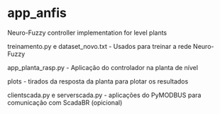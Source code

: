 # app_anfis
Neuro-Fuzzy controller implementation for level plants

treinamento.py e dataset_novo.txt - Usados para treinar a rede Neuro-Fuzzy

app_planta_rasp.py - Aplicação do controlador na planta de nível

plots - tirados da resposta da planta para plotar os resultados

clientscada.py e serverscada.py - aplicações do PyMODBUS para comunicação com ScadaBR (opicional)

